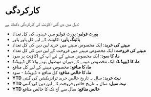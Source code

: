 # **کارکردگی**

ذیل میں دی گئی اکاؤنٹ کی کارکردگی دکھاتا ہے:
  - **پورٹ فولیو:** پورٹ فولیو میں عہدوں کی کل تعداد
  - **بائینگ پاور:** اکاؤنٹ کے لیے کل پاور پاور
  - **مہینے کی خرید:** ایک مخصوص مہینے میں خرید لین دین کی کل تعداد
  - **مہینے کی فروخت:** ایک مخصوص مہینے میں فروخت کے لین دین کی کل تعداد
  - **ماہ کا سود:** ایک مخصوص مہینے کے لیے آپ کے اکاؤنٹ پر سود
  - **ماہ کا ڈیویڈنڈ:** ایک مخصوص مہینے کے دوران موصول ہونے والا کل ڈیویڈنڈ
  - **ماہ کا منافع:** مخصوص مہینے کے لیے کل منافع
  - **ماہ کا خالص منافع:** کل منافع + ڈیویڈنڈ - سود
  - **YTD نیٹ خرید:** سال بہ تاریخ خالص خرید ٹرانزیکشن کی گنتی
  - **YTD نیٹ سیل:** سال بہ تاریخ خالص فروخت کے لین دین کی گنتی
  - **YTD خالص منافع:** سال سے آج تک کا خالص منافع
